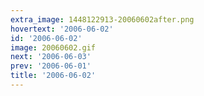 ```yaml
---
extra_image: 1448122913-20060602after.png
hovertext: '2006-06-02'
id: '2006-06-02'
image: 20060602.gif
next: '2006-06-03'
prev: '2006-06-01'
title: '2006-06-02'
---
```

